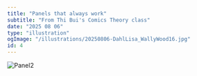 ```yaml
---
title: "Panels that always work"
subtitle: "From Thi Bui's Comics Theory class"
date: "2025 08 06"
type: "illustration"
ogImage: "/illustrations/20250806-DahlLisa_WallyWood16.jpg"
id: 4
---
```


![Panel2](/illustrations/20250806-DahlLisa_WallyWood16.jpg)